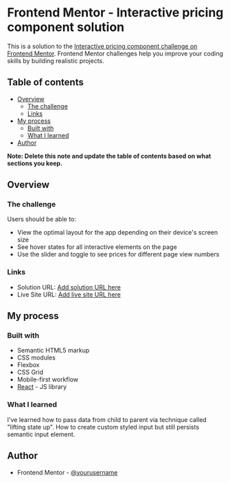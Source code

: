 # Frontend Mentor - Interactive pricing component solution

This is a solution to the [Interactive pricing component challenge on Frontend Mentor](https://www.frontendmentor.io/challenges/interactive-pricing-component-t0m8PIyY8). Frontend Mentor challenges help you improve your coding skills by building realistic projects.

## Table of contents

- [Overview](#overview)
  - [The challenge](#the-challenge)
  - [Links](#links)
- [My process](#my-process)
  - [Built with](#built-with)
  - [What I learned](#what-i-learned)
- [Author](#author)

**Note: Delete this note and update the table of contents based on what sections you keep.**

## Overview

### The challenge

Users should be able to:

- View the optimal layout for the app depending on their device's screen size
- See hover states for all interactive elements on the page
- Use the slider and toggle to see prices for different page view numbers

### Links

- Solution URL: [Add solution URL here](https://github.com/TomasScerbak/interactive-pricing-component.git)
- Live Site URL: [Add live site URL here](https://scintillating-fudge-ad9b1a.netlify.app)

## My process

### Built with

- Semantic HTML5 markup
- CSS modules
- Flexbox
- CSS Grid
- Mobile-first workflow
- [React](https://reactjs.org/) - JS library

### What I learned

I've learned how to pass data from child to parent via technique called "lifting state up". How to create custom styled input but still persists semantic input element.

## Author

- Frontend Mentor - [@yourusername](https://www.frontendmentor.io/profile/TomasScerbak)
